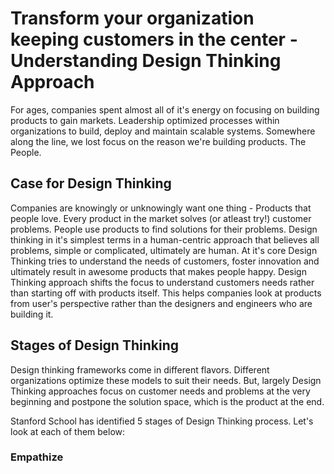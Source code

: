 # Transform your organization keeping customers in the center - Understanding Design Thinking Approach

For ages, companies spent almost all of it's energy on focusing on building products to gain markets. Leadership optimized processes within organizations to build, deploy and maintain
scalable systems. Somewhere along the line, we lost focus on the reason we're building products. The People.

## Case for Design Thinking

Companies are knowingly or unknowingly want one thing - Products that people love. Every product in the market solves (or atleast try!) customer problems. People use products to find solutions for their problems. 
Design thinking in it's simplest terms in a human-centric approach that believes all problems, simple or complicated, ultimately are human. At it's core Design Thinking tries to understand the needs of customers, foster innovation and ultimately result in awesome products that makes people happy.
Design Thinking approach shifts the focus to understand customers needs rather than starting off with products itself. This helps companies look at products from user's perspective rather than the designers and engineers who are building it.


## Stages of Design Thinking

Design thinking frameworks come in different flavors. Different organizations optimize these models to suit their needs. But, largely Design Thinking approaches focus on customer needs and problems at the very beginning and postpone the solution space, which is the product at the end.

Stanford School has identified 5 stages of Design Thinking process. Let's look at each of them below:

### Empathize 


